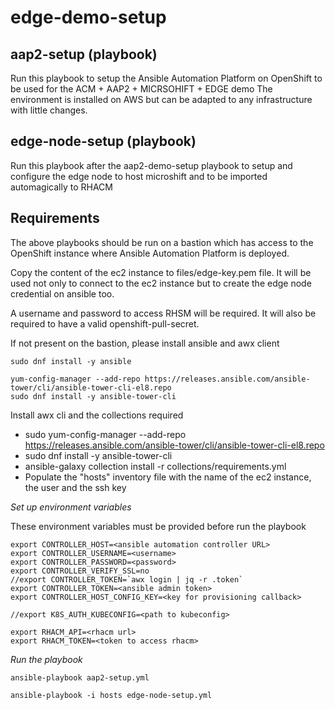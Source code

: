 # edge-demo-setup

## aap2-setup (playbook)
Run this playbook to setup the Ansible Automation Platform on OpenShift to be used for the ACM + AAP2 + MICRSOHIFT + EDGE demo
The environment is installed on AWS but can be adapted to any infrastructure with little changes.

## edge-node-setup (playbook)
Run this playbook after the aap2-demo-setup playbook to setup and configure the edge node to host microshift and to be imported automagically to RHACM

## Requirements

The above playbooks should be run on a bastion which has access to the OpenShift instance where Ansible Automation Platform is deployed.

Copy the content of the ec2 instance to files/edge-key.pem file.
It will be used not only to connect to the ec2 instance but to create the edge node credential on ansible too.

A username and password to access RHSM will be required.
It will also be required to have a valid openshift-pull-secret.

If not present on the bastion, please install ansible and awx client
```
sudo dnf install -y ansible

yum-config-manager --add-repo https://releases.ansible.com/ansible-tower/cli/ansible-tower-cli-el8.repo
sudo dnf install -y ansible-tower-cli
```

Install awx cli and the collections required
- sudo yum-config-manager --add-repo https://releases.ansible.com/ansible-tower/cli/ansible-tower-cli-el8.repo
- sudo dnf install -y ansible-tower-cli
- ansible-galaxy collection install -r collections/requirements.yml
- Populate the "hosts" inventory file with the name of the ec2 instance, the user and the ssh key


*Set up environment variables*

These environment variables must be provided before run the playbook

```
export CONTROLLER_HOST=<ansible automation controller URL>
export CONTROLLER_USERNAME=<username>
export CONTROLLER_PASSWORD=<password>
export CONTROLLER_VERIFY_SSL=no
//export CONTROLLER_TOKEN=`awx login | jq -r .token`
export CONTROLLER_TOKEN=<ansible admin token>
export CONTROLLER_HOST_CONFIG_KEY=<key for provisioning callback>

//export K8S_AUTH_KUBECONFIG=<path to kubeconfig>

export RHACM_API=<rhacm url>
export RHACM_TOKEN=<token to access rhacm>
```

*Run the playbook*
```
ansible-playbook aap2-setup.yml

ansible-playbook -i hosts edge-node-setup.yml
```
